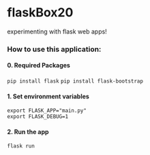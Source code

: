 # flaskBox20
experimenting with flask web apps!

### How to use this application:
#### 0. Required Packages
`pip install flask`
`pip install flask-bootstrap`
#### 1. Set environment variables
`export FLASK_APP="main.py"` <br>
`export FLASK_DEBUG=1`
#### 2. Run the app
`flask run`
